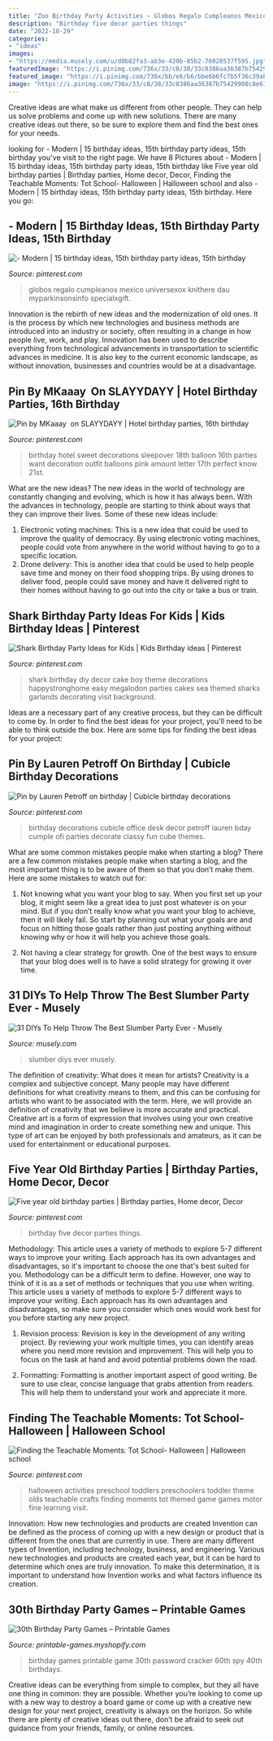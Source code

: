 ```yaml
---
title: "Zoo Birthday Party Activities ~ Globos Regalo Cumpleanos Mexico Universexox Knithere Dau Myparkinsonsinfo Specialxgift"
description: "Birthday five decor parties things"
date: "2022-10-29"
categories:
- "ideas"
images:
- "https://media.musely.com/u/d0b82fa3-ab3e-420b-85b2-76020537f595.jpg"
featuredImage: "https://i.pinimg.com/736x/33/c8/38/33c8386aa36387b75429908c8e61cfae--halloween-theme-preschool-halloween-party-ideas.jpg"
featured_image: "https://i.pinimg.com/736x/bb/e6/b6/bbe6b6fc7b5f36c39ab2aa39f1c458b5.jpg"
image: "https://i.pinimg.com/736x/33/c8/38/33c8386aa36387b75429908c8e61cfae--halloween-theme-preschool-halloween-party-ideas.jpg"
---
```



Creative ideas are what make us different from other people. They can help us solve problems and come up with new solutions. There are many creative ideas out there, so be sure to explore them and find the best ones for your needs.

	

		
looking for - Modern | 15 birthday ideas, 15th birthday party ideas, 15th birthday you've visit to the right page. We have 8 Pictures about - Modern | 15 birthday ideas, 15th birthday party ideas, 15th birthday like Five year old birthday parties | Birthday parties, Home decor, Decor, Finding the Teachable Moments: Tot School- Halloween | Halloween school and also - Modern | 15 birthday ideas, 15th birthday party ideas, 15th birthday. Here you go:
		
    
## - Modern | 15 Birthday Ideas, 15th Birthday Party Ideas, 15th Birthday

<img loading=lazy src="https://i.pinimg.com/736x/58/ba/2e/58ba2e96657a3df73c3e9f9bd5e06a14.jpg" onerror="this.onerror=null;this.src='https://tse3.mm.bing.net/th?id=OIP.uVulEM9U1D1vjRM-a8wIRQHaJ3&amp;pid=15.1';" alt="- Modern | 15 birthday ideas, 15th birthday party ideas, 15th birthday">

_Source: pinterest.com_

>globos regalo cumpleanos mexico universexox knithere dau myparkinsonsinfo specialxgift. 

	

Innovation is the rebirth of new ideas and the modernization of old ones. It is the process by which new technologies and business methods are introduced into an industry or society, often resulting in a change in how people live, work, and play. Innovation has been used to describe everything from technological advancements in transportation to scientific advances in medicine. It is also key to the current economic landscape, as without innovation, businesses and countries would be at a disadvantage.

    
## Pin By MKaaay ️ On SLAYYDAYY | Hotel Birthday Parties, 16th Birthday

<img loading=lazy src="https://i.pinimg.com/736x/bb/e6/b6/bbe6b6fc7b5f36c39ab2aa39f1c458b5.jpg" onerror="this.onerror=null;this.src='https://tse2.mm.bing.net/th?id=OIP.UDnKAi6-wG5U7FT-UNxakwHaJ4&amp;pid=15.1';" alt="Pin by MKaaay ️ on SLAYYDAYY | Hotel birthday parties, 16th birthday">

_Source: pinterest.com_

>birthday hotel sweet decorations sleepover 18th balloon 16th parties want decoration outfit balloons pink amount letter 17th perfect know 21st. 

	

What are the new ideas?
The new ideas in the world of technology are constantly changing and evolving, which is how it has always been. With the advances in technology, people are starting to think about ways that they can improve their lives. Some of these new ideas include: 
1. Electronic voting machines: This is a new idea that could be used to improve the quality of democracy. By using electronic voting machines, people could vote from anywhere in the world without having to go to a specific location. 
2. Drone delivery: This is another idea that could be used to help people save time and money on their food shopping trips. By using drones to deliver food, people could save money and have it delivered right to their homes without having to go out into the city or take a bus or train. 

    
## Shark Birthday Party Ideas For Kids | Kids Birthday Ideas | Pinterest

<img loading=lazy src="https://i.pinimg.com/736x/83/90/3f/83903f027b10f977464e107f6b13ce3b--shark-birthday-ideas-shark-birthday-cakes.jpg?b=t" onerror="this.onerror=null;this.src='https://tse1.mm.bing.net/th?id=OIP.sLAqEbvUD6k5P3YFdfOqxQHaKX&amp;pid=15.1';" alt="Shark Birthday Party Ideas for Kids | Kids Birthday ideas | Pinterest">

_Source: pinterest.com_

>shark birthday diy decor cake boy theme decorations happystronghome easy megalodon parties cakes sea themed sharks garlands decorating visit background. 

	

Ideas are a necessary part of any creative process, but they can be difficult to come by. In order to find the best ideas for your project, you'll need to be able to think outside the box. Here are some tips for finding the best ideas for your project: 

    
## Pin By Lauren Petroff On Birthday | Cubicle Birthday Decorations

<img loading=lazy src="https://i.pinimg.com/736x/4a/9e/86/4a9e867099fd538d0397a7f13513affc.jpg" onerror="this.onerror=null;this.src='https://tse2.mm.bing.net/th?id=OIP.3plmvMC067Edny43BlSF0gHaJ3&amp;pid=15.1';" alt="Pin by Lauren Petroff on birthday | Cubicle birthday decorations">

_Source: pinterest.com_

>birthday decorations cubicle office desk decor petroff lauren bday cumple ofi parties decorate classy fun cube themes. 

	

What are some common mistakes people make when starting a blog?
There are a few common mistakes people make when starting a blog, and the most important thing is to be aware of them so that you don’t make them. Here are some mistakes to watch out for:
1. Not knowing what you want your blog to say. When you first set up your blog, it might seem like a great idea to just post whatever is on your mind. But if you don’t really know what you want your blog to achieve, then it will likely fail. So start by planning out what your goals are and focus on hitting those goals rather than just posting anything without knowing why or how it will help you achieve those goals.

2. Not having a clear strategy for growth. One of the best ways to ensure that your blog does well is to have a solid strategy for growing it over time.

    
## 31 DIYs To Help Throw The Best Slumber Party Ever - Musely

<img loading=lazy src="https://media.musely.com/u/d0b82fa3-ab3e-420b-85b2-76020537f595.jpg" onerror="this.onerror=null;this.src='https://tse4.mm.bing.net/th?id=OIP.LF3V5ggYIzHk5k8sqGEhwwHaPb&amp;pid=15.1';" alt="31 DIYs To Help Throw The Best Slumber Party Ever - Musely">

_Source: musely.com_

>slumber diys ever musely. 

	

The definition of creativity: What does it mean for artists?
Creativity is a complex and subjective concept. Many people may have different definitions for what creativity means to them, and this can be confusing for artists who want to be associated with the term. Here, we will provide an definition of creativity that we believe is more accurate and practical. Creative art is a form of expression that involves using your own creative mind and imagination in order to create something new and unique. This type of art can be enjoyed by both professionals and amateurs, as it can be used for entertainment or educational purposes.

    
## Five Year Old Birthday Parties | Birthday Parties, Home Decor, Decor

<img loading=lazy src="https://i.pinimg.com/736x/2a/19/56/2a195617901a841c0dcf7b93eff6e5f4.jpg" onerror="this.onerror=null;this.src='https://tse3.mm.bing.net/th?id=OIP.UHRclgKWnr2Bg0BLPDSaQgHaJ3&amp;pid=15.1';" alt="Five year old birthday parties | Birthday parties, Home decor, Decor">

_Source: pinterest.com_

>birthday five decor parties things. 

	

Methodology: This article uses a variety of methods to explore 5-7 different ways to improve your writing. Each approach has its own advantages and disadvantages, so it's important to choose the one that's best suited for you.
Methodology can be a difficult term to define. However, one way to think of it is as a set of methods or techniques that you use when writing. This article uses a variety of methods to explore 5-7 different ways to improve your writing. Each approach has its own advantages and disadvantages, so make sure you consider which ones would work best for you before starting any new project.
1) Revision process: Revision is key in the development of any writing project. By reviewing your work multiple times, you can identify areas where you need more revision and improvement. This will help you to focus on the task at hand and avoid potential problems down the road.

2) Formatting: Formatting is another important aspect of good writing. Be sure to use clear, concise language that grabs attention from readers. This will help them to understand your work and appreciate it more.

    
## Finding The Teachable Moments: Tot School- Halloween | Halloween School

<img loading=lazy src="https://i.pinimg.com/736x/33/c8/38/33c8386aa36387b75429908c8e61cfae--halloween-theme-preschool-halloween-party-ideas.jpg" onerror="this.onerror=null;this.src='https://tse4.mm.bing.net/th?id=OIP.reTrtIxQy_DhkDGOmDUOEQHaMJ&amp;pid=15.1';" alt="Finding the Teachable Moments: Tot School- Halloween | Halloween school">

_Source: pinterest.com_

>halloween activities preschool toddlers preschoolers toddler theme olds teachable crafts finding moments tot themed game games motor fine learning visit. 

	

Innovation: How new technologies and products are created
Invention can be defined as the process of coming up with a new design or product that is different from the ones that are currently in use. There are many different types of Invention, including technology, business, and engineering. 
 Various new technologies and products are created each year, but it can be hard to determine which ones are truly innovation. To make this determination, it is important to understand how Invention works and what factors influence its creation.

    
## 30th Birthday Party Games – Printable Games

<img loading=lazy src="https://cdn.shopify.com/s/files/1/0454/2101/products/Password-Cracker-Game_Page_1-M_grande.png?v=1399474316" onerror="this.onerror=null;this.src='https://tse2.mm.bing.net/th?id=OIP.KFHcxj1ZQyyg-iVPrTMBwwAAAA&amp;pid=15.1';" alt="30th Birthday Party Games – Printable Games">

_Source: printable-games.myshopify.com_

>birthday games printable game 30th password cracker 60th spy 40th birthdays. 

	

Creative ideas can be everything from simple to complex, but they all have one thing in common: they are possible. Whether you’re looking to come up with a new way to destroy a board game or come up with a creative new design for your next project, creativity is always on the horizon. So while there are plenty of creative ideas out there, don’t be afraid to seek out guidance from your friends, family, or online resources.

